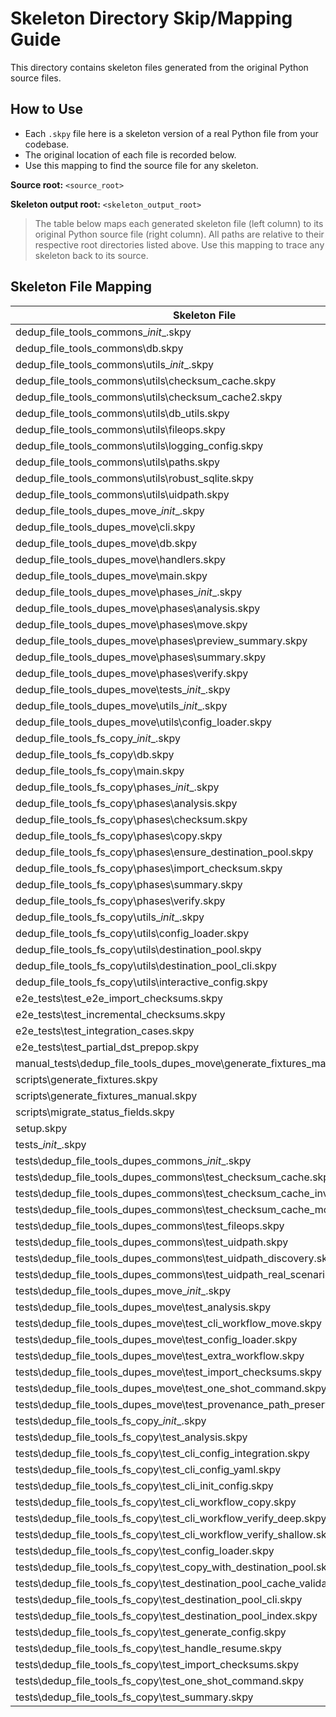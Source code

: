 # Skeleton Directory Skip/Mapping Guide

This directory contains skeleton files generated from the original Python source files.

## How to Use
- Each `.skpy` file here is a skeleton version of a real Python file from your codebase.
- The original location of each file is recorded below.
- Use this mapping to find the source file for any skeleton.

**Source root:** `<source_root>`

**Skeleton output root:** `<skeleton_output_root>`

> The table below maps each generated skeleton file (left column) to its original Python source file (right column). All paths are relative to their respective root directories listed above. Use this mapping to trace any skeleton back to its source.

## Skeleton File Mapping

| Skeleton File | Original Source File |
|--------------|---------------------|
| dedup_file_tools_commons\__init__.skpy | dedup_file_tools_commons\__init__.py |
| dedup_file_tools_commons\db.skpy | dedup_file_tools_commons\db.py |
| dedup_file_tools_commons\utils\__init__.skpy | dedup_file_tools_commons\utils\__init__.py |
| dedup_file_tools_commons\utils\checksum_cache.skpy | dedup_file_tools_commons\utils\checksum_cache.py |
| dedup_file_tools_commons\utils\checksum_cache2.skpy | dedup_file_tools_commons\utils\checksum_cache2.py |
| dedup_file_tools_commons\utils\db_utils.skpy | dedup_file_tools_commons\utils\db_utils.py |
| dedup_file_tools_commons\utils\fileops.skpy | dedup_file_tools_commons\utils\fileops.py |
| dedup_file_tools_commons\utils\logging_config.skpy | dedup_file_tools_commons\utils\logging_config.py |
| dedup_file_tools_commons\utils\paths.skpy | dedup_file_tools_commons\utils\paths.py |
| dedup_file_tools_commons\utils\robust_sqlite.skpy | dedup_file_tools_commons\utils\robust_sqlite.py |
| dedup_file_tools_commons\utils\uidpath.skpy | dedup_file_tools_commons\utils\uidpath.py |
| dedup_file_tools_dupes_move\__init__.skpy | dedup_file_tools_dupes_move\__init__.py |
| dedup_file_tools_dupes_move\cli.skpy | dedup_file_tools_dupes_move\cli.py |
| dedup_file_tools_dupes_move\db.skpy | dedup_file_tools_dupes_move\db.py |
| dedup_file_tools_dupes_move\handlers.skpy | dedup_file_tools_dupes_move\handlers.py |
| dedup_file_tools_dupes_move\main.skpy | dedup_file_tools_dupes_move\main.py |
| dedup_file_tools_dupes_move\phases\__init__.skpy | dedup_file_tools_dupes_move\phases\__init__.py |
| dedup_file_tools_dupes_move\phases\analysis.skpy | dedup_file_tools_dupes_move\phases\analysis.py |
| dedup_file_tools_dupes_move\phases\move.skpy | dedup_file_tools_dupes_move\phases\move.py |
| dedup_file_tools_dupes_move\phases\preview_summary.skpy | dedup_file_tools_dupes_move\phases\preview_summary.py |
| dedup_file_tools_dupes_move\phases\summary.skpy | dedup_file_tools_dupes_move\phases\summary.py |
| dedup_file_tools_dupes_move\phases\verify.skpy | dedup_file_tools_dupes_move\phases\verify.py |
| dedup_file_tools_dupes_move\tests\__init__.skpy | dedup_file_tools_dupes_move\tests\__init__.py |
| dedup_file_tools_dupes_move\utils\__init__.skpy | dedup_file_tools_dupes_move\utils\__init__.py |
| dedup_file_tools_dupes_move\utils\config_loader.skpy | dedup_file_tools_dupes_move\utils\config_loader.py |
| dedup_file_tools_fs_copy\__init__.skpy | dedup_file_tools_fs_copy\__init__.py |
| dedup_file_tools_fs_copy\db.skpy | dedup_file_tools_fs_copy\db.py |
| dedup_file_tools_fs_copy\main.skpy | dedup_file_tools_fs_copy\main.py |
| dedup_file_tools_fs_copy\phases\__init__.skpy | dedup_file_tools_fs_copy\phases\__init__.py |
| dedup_file_tools_fs_copy\phases\analysis.skpy | dedup_file_tools_fs_copy\phases\analysis.py |
| dedup_file_tools_fs_copy\phases\checksum.skpy | dedup_file_tools_fs_copy\phases\checksum.py |
| dedup_file_tools_fs_copy\phases\copy.skpy | dedup_file_tools_fs_copy\phases\copy.py |
| dedup_file_tools_fs_copy\phases\ensure_destination_pool.skpy | dedup_file_tools_fs_copy\phases\ensure_destination_pool.py |
| dedup_file_tools_fs_copy\phases\import_checksum.skpy | dedup_file_tools_fs_copy\phases\import_checksum.py |
| dedup_file_tools_fs_copy\phases\summary.skpy | dedup_file_tools_fs_copy\phases\summary.py |
| dedup_file_tools_fs_copy\phases\verify.skpy | dedup_file_tools_fs_copy\phases\verify.py |
| dedup_file_tools_fs_copy\utils\__init__.skpy | dedup_file_tools_fs_copy\utils\__init__.py |
| dedup_file_tools_fs_copy\utils\config_loader.skpy | dedup_file_tools_fs_copy\utils\config_loader.py |
| dedup_file_tools_fs_copy\utils\destination_pool.skpy | dedup_file_tools_fs_copy\utils\destination_pool.py |
| dedup_file_tools_fs_copy\utils\destination_pool_cli.skpy | dedup_file_tools_fs_copy\utils\destination_pool_cli.py |
| dedup_file_tools_fs_copy\utils\interactive_config.skpy | dedup_file_tools_fs_copy\utils\interactive_config.py |
| e2e_tests\test_e2e_import_checksums.skpy | e2e_tests\test_e2e_import_checksums.py |
| e2e_tests\test_incremental_checksums.skpy | e2e_tests\test_incremental_checksums.py |
| e2e_tests\test_integration_cases.skpy | e2e_tests\test_integration_cases.py |
| e2e_tests\test_partial_dst_prepop.skpy | e2e_tests\test_partial_dst_prepop.py |
| manual_tests\dedup_file_tools_dupes_move\generate_fixtures_manual.skpy | manual_tests\dedup_file_tools_dupes_move\generate_fixtures_manual.py |
| scripts\generate_fixtures.skpy | scripts\generate_fixtures.py |
| scripts\generate_fixtures_manual.skpy | scripts\generate_fixtures_manual.py |
| scripts\migrate_status_fields.skpy | scripts\migrate_status_fields.py |
| setup.skpy | setup.py |
| tests\__init__.skpy | tests\__init__.py |
| tests\dedup_file_tools_dupes_commons\__init__.skpy | tests\dedup_file_tools_dupes_commons\__init__.py |
| tests\dedup_file_tools_dupes_commons\test_checksum_cache.skpy | tests\dedup_file_tools_dupes_commons\test_checksum_cache.py |
| tests\dedup_file_tools_dupes_commons\test_checksum_cache_invalidation.skpy | tests\dedup_file_tools_dupes_commons\test_checksum_cache_invalidation.py |
| tests\dedup_file_tools_dupes_commons\test_checksum_cache_more.skpy | tests\dedup_file_tools_dupes_commons\test_checksum_cache_more.py |
| tests\dedup_file_tools_dupes_commons\test_fileops.skpy | tests\dedup_file_tools_dupes_commons\test_fileops.py |
| tests\dedup_file_tools_dupes_commons\test_uidpath.skpy | tests\dedup_file_tools_dupes_commons\test_uidpath.py |
| tests\dedup_file_tools_dupes_commons\test_uidpath_discovery.skpy | tests\dedup_file_tools_dupes_commons\test_uidpath_discovery.py |
| tests\dedup_file_tools_dupes_commons\test_uidpath_real_scenarios.skpy | tests\dedup_file_tools_dupes_commons\test_uidpath_real_scenarios.py |
| tests\dedup_file_tools_dupes_move\__init__.skpy | tests\dedup_file_tools_dupes_move\__init__.py |
| tests\dedup_file_tools_dupes_move\test_analysis.skpy | tests\dedup_file_tools_dupes_move\test_analysis.py |
| tests\dedup_file_tools_dupes_move\test_cli_workflow_move.skpy | tests\dedup_file_tools_dupes_move\test_cli_workflow_move.py |
| tests\dedup_file_tools_dupes_move\test_config_loader.skpy | tests\dedup_file_tools_dupes_move\test_config_loader.py |
| tests\dedup_file_tools_dupes_move\test_extra_workflow.skpy | tests\dedup_file_tools_dupes_move\test_extra_workflow.py |
| tests\dedup_file_tools_dupes_move\test_import_checksums.skpy | tests\dedup_file_tools_dupes_move\test_import_checksums.py |
| tests\dedup_file_tools_dupes_move\test_one_shot_command.skpy | tests\dedup_file_tools_dupes_move\test_one_shot_command.py |
| tests\dedup_file_tools_dupes_move\test_provenance_path_preservation.skpy | tests\dedup_file_tools_dupes_move\test_provenance_path_preservation.py |
| tests\dedup_file_tools_fs_copy\__init__.skpy | tests\dedup_file_tools_fs_copy\__init__.py |
| tests\dedup_file_tools_fs_copy\test_analysis.skpy | tests\dedup_file_tools_fs_copy\test_analysis.py |
| tests\dedup_file_tools_fs_copy\test_cli_config_integration.skpy | tests\dedup_file_tools_fs_copy\test_cli_config_integration.py |
| tests\dedup_file_tools_fs_copy\test_cli_config_yaml.skpy | tests\dedup_file_tools_fs_copy\test_cli_config_yaml.py |
| tests\dedup_file_tools_fs_copy\test_cli_init_config.skpy | tests\dedup_file_tools_fs_copy\test_cli_init_config.py |
| tests\dedup_file_tools_fs_copy\test_cli_workflow_copy.skpy | tests\dedup_file_tools_fs_copy\test_cli_workflow_copy.py |
| tests\dedup_file_tools_fs_copy\test_cli_workflow_verify_deep.skpy | tests\dedup_file_tools_fs_copy\test_cli_workflow_verify_deep.py |
| tests\dedup_file_tools_fs_copy\test_cli_workflow_verify_shallow.skpy | tests\dedup_file_tools_fs_copy\test_cli_workflow_verify_shallow.py |
| tests\dedup_file_tools_fs_copy\test_config_loader.skpy | tests\dedup_file_tools_fs_copy\test_config_loader.py |
| tests\dedup_file_tools_fs_copy\test_copy_with_destination_pool.skpy | tests\dedup_file_tools_fs_copy\test_copy_with_destination_pool.py |
| tests\dedup_file_tools_fs_copy\test_destination_pool_cache_validation.skpy | tests\dedup_file_tools_fs_copy\test_destination_pool_cache_validation.py |
| tests\dedup_file_tools_fs_copy\test_destination_pool_cli.skpy | tests\dedup_file_tools_fs_copy\test_destination_pool_cli.py |
| tests\dedup_file_tools_fs_copy\test_destination_pool_index.skpy | tests\dedup_file_tools_fs_copy\test_destination_pool_index.py |
| tests\dedup_file_tools_fs_copy\test_generate_config.skpy | tests\dedup_file_tools_fs_copy\test_generate_config.py |
| tests\dedup_file_tools_fs_copy\test_handle_resume.skpy | tests\dedup_file_tools_fs_copy\test_handle_resume.py |
| tests\dedup_file_tools_fs_copy\test_import_checksums.skpy | tests\dedup_file_tools_fs_copy\test_import_checksums.py |
| tests\dedup_file_tools_fs_copy\test_one_shot_command.skpy | tests\dedup_file_tools_fs_copy\test_one_shot_command.py |
| tests\dedup_file_tools_fs_copy\test_summary.skpy | tests\dedup_file_tools_fs_copy\test_summary.py |

<!--
Replace <skeleton_file> and <original_file> with the actual relative paths.
This file is auto-generated by the skeleton extraction tool.
-->
